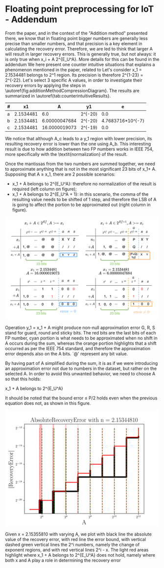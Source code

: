 # Floating point preprocessing for IoT - Addendum

From the paper, and in the context of the "Addition method" presented there, we know that in floating point bigger numbers are generally less precise than smaller numbers, and that precision is a key element in calculating the recovery error. Therefore, we are led to think that larger A will result in larger recovery errors. This is generally true, but not always: it is only true when x_i + A  2^{E_U^A}. More details for this can be found in the addendum 
We here present one counter intuitive situations that explains a phenomenon mentioned in the paper, related to
Let's consider x_1 = 2.1534481 belongs to 2^1 region. Its precision is therefore 2^{1-23} = 2^{-22}.
Let's select 3 specific A values, in order to investigate their recovery errors by applying the steps in \autoref{fig:additionMethodCompressionDiagram}. The results are summarized in \autoref{tab:counterintuitiveResults}.

| # | x1        | A              | y1      | e                 |
|---|-----------|----------------|---------|-------------------|
| a | 2.1534481 | 6.0            | 2^{-20} | 0.0               |
| b | 2.1534481 | 6.00000047684 | 2^{-20} | 4.7683716*10^{-7} |
| c | 2.1534481 | 16.0000019073  | 2^{-19} | 0.0               |



We notice that although A_c leads to a y_1 region with lower precision, its resulting recovery error is lower than the one using A_b. This interesting result is due to how addition between two FP numbers works in IEEE 754, more specifically with the \textit{normalization} of the result.

Once the mantissas from the two numbers are summed together, we need to approximate anything that is not in the most significant 23 bits of x_1+ A. Supposing that A ≥ x_1, there are 2 possible scenarios:
- x_1 + A belongs to 2^{E_U^A}: therefore no normalization of the result is required (left column on figure);
- x_1 + A belongs to 2^{E_U^A + 1}: in this scenario, the comma of the resulting value needs to be shifted of 1 step, and therefore the LSB of A is going to affect the portion to be approximated out (right column in figure).



![alt text](https://github.com/francescotaurone/floatingpoint-preprocessing/blob/main/figures/floatingpoint-ApproximationCounterintuitive.png?raw=true)

Operation y_1 = x_1 + A might produce non-null approximation error G, R, S stand for guard, round and sticky bits. The red bits are the last bits of each FP number, cyan portion is what needs to be approximated when no shift in A occurs during the sum, whereas the orange portion highlights that a shift occurred as per the IEEE 754 standard, and therefore the approximation error depends also on the A bits. `@' represent any bit value.


By having part of A simplified during the sum, it is as if we were introducing an approximation error not due to numbers in the dataset, but rather on the selected A.
In order to avoid this unwanted behavior, we need to choose A so that this holds:

x_1 + A belongs to 2^{E_U^A}


It should be noted that the bound error ≤ P/2 holds even when the previous equation does not, as shown in this figure. 


![alt text](https://github.com/francescotaurone/floatingpoint-preprocessing/blob/main/figures/errorBoundForIncreasingA.png?raw=true)

Given x = 2.15355810 with varying A, we plot with black line the absolute value of the recovery error, with red line the error bound, with vertical dashed green vertical lines the 2^i numbers, namely the change of exponent regions, and with red vertical lines 2^i - x. The light red areas highlight where x_1 + A belongs to 2^{E_U^A} does not hold, namely where both x and A play a role in determining the recovery error